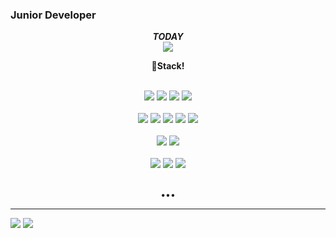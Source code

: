 <!--
- 🔭 I’m currently working on ...
- 🌱 I’m currently learning ...
- 👯 I’m looking to collaborate on ...
- 🤔 I’m looking for help with ...
- 💬 Ask me about ...
- 📫 How to reach me: ...
- 😄 Pronouns: ...
- ⚡ Fun fact: ...
-->

### Junior Developer
<p align="center">
  <b><i>TODAY</i></b></br> 
<img src="https://hits.seeyoufarm.com/api/count/incr/badge.svg?url=https%3A%2F%2Fgithub.com%2FHyungrok-Kim&count_bg=%2375AFDB&title_bg=%23B4E570&icon=oracle.svg&icon_color=%23E7E7E7&title=hits&edge_flat=false" />
</p>
<p align="center"><b>
  👋Stack!
</b></p></br>
<div align="center">
  <img src="https://img.shields.io/badge/HTML5-20c997?style=flat-square&logo=HTML5&logoColor=white"/>
  <img src="https://img.shields.io/badge/CSS-1572B6?style=flat-square&logo=CSS&logoColor=white"/>
  <img src="https://img.shields.io/badge/JavaScript-F7DF1E?style=flat-square&logo=JavaScript&logoColor=white"/>
  <img src="https://img.shields.io/badge/jQuery-0769AD?style=flat-square&logo=jQuery&logoColor=white"/>
</div></br>
<div align="center">
  <img src="https://img.shields.io/badge/MySQL-4479A1?style=flat-square&logo=MySQL&logoColor=white"/>
  <img src="https://img.shields.io/badge/SQLite-003B57?style=flat-square&logo=SQLite&logoColor=white"/>
  <img src="https://img.shields.io/badge/ORACLE-F80000?style=flat-square&logo=ORACLE&logoColor=white"/>
  <img src="https://img.shields.io/badge/MSSQL-CC2927?style=flat-square&logo=MicrosoftSQLServer&logoColor=white"/>
  <img src="https://img.shields.io/badge/MongoDB-47A248?style=flat-square&logo=MongoDB&logoColor=white"/>
</div></br>
<div align="center">
  <img src="https://img.shields.io/badge/Java-007396?style=flat-square&logo=Java&logoColor=white"/>
  <img src="https://img.shields.io/badge/Python-3776AB?style=flat-square&logo=Python&logoColor=white"/>
</div></br>
<div align="center">
  <img src="https://img.shields.io/badge/Spring-6DB33F?style=flat-square&logo=Spring&logoColor=white"/>
  <img src="https://img.shields.io/badge/Django-092E20?style=flat-square&logo=Django&logoColor=white"/>
  <img src="https://img.shields.io/badge/React-61DAFB?style=flat-square&logo=React&logoColor=white"/>
</div></br>
<p align="center">•••</p>
<hr>
<p float="left">
  <img src="https://github-readme-stats.vercel.app/api?username=Hyungrok-Kim&hide=prs,issues&count_private=true&show_icons=true&theme=dracula&line_height=30" />
  <img src="https://github-readme-stats.vercel.app/api/top-langs/?username=Hyungrok-Kim&layout=compact&theme=onedark&card_width=100" />
</p>








